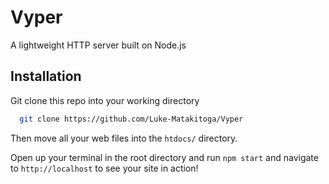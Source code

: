 # Vyper
A lightweight HTTP server built on Node.js


## Installation

Git clone this repo into your working directory

```bash
  git clone https://github.com/Luke-Matakitoga/Vyper
```
    
Then move all your web files into the ```htdocs/``` directory.

Open up your terminal in the root directory and run ```npm start``` and navigate to ```http://localhost``` to see your site in action!
